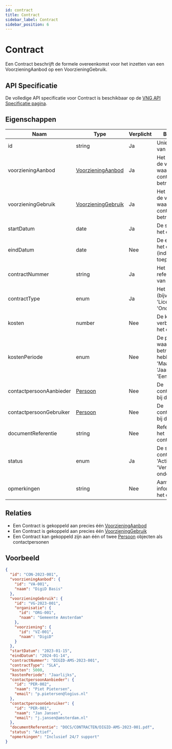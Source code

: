 ```yaml
---
id: contract
title: Contract
sidebar_label: Contract
sidebar_position: 6
---
```


# Contract

Een Contract beschrijft de formele overeenkomst voor het inzetten van een VoorzieningAanbod op een VoorzieningGebruik.

## API Specificatie

De volledige API specificatie voor Contract is beschikbaar op de [VNG API Specificatie pagina](https://vng-realisatie.github.io/Softwarecatalogus/api#tag/Software-Catalogus).

## Eigenschappen

| Naam | Type | Verplicht | Beschrijving |
|------|------|-----------|--------------|
| id | string | Ja | Unieke identifier van het Contract |
| voorzieningAanbod | [VoorzieningAanbod](./VoorzieningAanbod) | Ja | Het aanbod van de voorziening waarop dit contract betrekking heeft |
| voorzieningGebruik | [VoorzieningGebruik](./VoorzieningGebruik) | Ja | Het gebruik van de voorziening waarop dit contract betrekking heeft |
| startDatum | date | Ja | De startdatum van het contract |
| eindDatum | date | Nee | De einddatum van het contract (indien van toepassing) |
| contractNummer | string | Ja | Het referentienummer van het contract |
| contractType | enum | Ja | Het type contract (bijv. 'SLA', 'Licentie', 'Onderhoud') |
| kosten | number | Nee | De kosten verbonden aan het contract |
| kostenPeriode | enum | Nee | De periode waarop de kosten betrekking hebben (bijv. 'Maandelijks', 'Jaarlijks', 'Eenmalig') |
| contactpersoonAanbieder | [Persoon](./Persoon) | Nee | De contactpersoon bij de aanbieder |
| contactpersoonGebruiker | [Persoon](./Persoon) | Nee | De contactpersoon bij de gebruiker |
| documentReferentie | string | Nee | Referentie naar het contractdocument |
| status | enum | Ja | De status van het contract (bijv. 'Actief', 'Verlopen', 'In onderhandeling') |
| opmerkingen | string | Nee | Aanvullende informatie over het contract |

## Relaties

- Een Contract is gekoppeld aan precies één [VoorzieningAanbod](./VoorzieningAanbod)
- Een Contract is gekoppeld aan precies één [VoorzieningGebruik](./VoorzieningGebruik)
- Een Contract kan gekoppeld zijn aan één of twee [Persoon](./Persoon) objecten als contactpersonen

## Voorbeeld

```json
{
  "id": "CON-2023-001",
  "voorzieningAanbod": {
    "id": "VA-001",
    "naam": "DigiD Basis"
  },
  "voorzieningGebruik": {
    "id": "VG-2023-001",
    "organisatie": {
      "id": "ORG-001",
      "naam": "Gemeente Amsterdam"
    },
    "voorziening": {
      "id": "VZ-001",
      "naam": "DigiD"
    }
  },
  "startDatum": "2023-01-15",
  "eindDatum": "2024-01-14",
  "contractNummer": "DIGID-AMS-2023-001",
  "contractType": "SLA",
  "kosten": 5000,
  "kostenPeriode": "Jaarlijks",
  "contactpersoonAanbieder": {
    "id": "PER-002",
    "naam": "Piet Pietersen",
    "email": "p.pietersen@logius.nl"
  },
  "contactpersoonGebruiker": {
    "id": "PER-001",
    "naam": "Jan Jansen",
    "email": "j.jansen@amsterdam.nl"
  },
  "documentReferentie": "DOCS/CONTRACTEN/DIGID-AMS-2023-001.pdf",
  "status": "Actief",
  "opmerkingen": "Inclusief 24/7 support"
} 